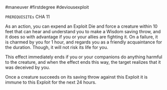 #maneuver #firstdegree #deviousexploit 

`PREREQUISITEs`
CHA 11

As an action, you can expend an Exploit Die and force a creature  within 10 feet that can hear and understand you to make a Wisdom saving throw, and it does so with advantage if you or your allies are fighting it. On a failure, it is charmed by you for 1 hour, and regards you as a friendly acquaintance for the duration. Though, it will not risk its life for you. 

This effect immediately ends if you or your companions do anything harmful to the creature, and when the effect ends this way, the target realizes that it was deceived by you.

Once a creature succeeds on its saving throw against this Exploit it is immune to this Exploit for the next 24 hours.
